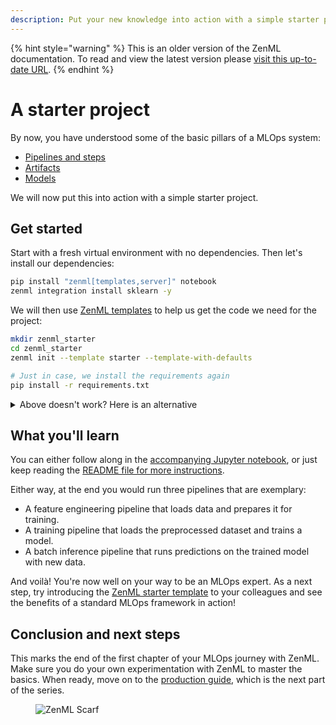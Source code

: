 ```yaml
---
description: Put your new knowledge into action with a simple starter project
---
```


{% hint style="warning" %}
This is an older version of the ZenML documentation. To read and view the latest version please [visit this up-to-date URL](https://docs.zenml.io).
{% endhint %}


# A starter project

By now, you have understood some of the basic pillars of a MLOps system:

* [Pipelines and steps](create-an-ml-pipeline.md)
* [Artifacts](manage-artifacts.md)
* [Models](track-ml-models.md)

We will now put this into action with a simple starter project.

## Get started

Start with a fresh virtual environment with no dependencies. Then let's install our dependencies:

```bash
pip install "zenml[templates,server]" notebook
zenml integration install sklearn -y
```

We will then use [ZenML templates](../../how-to/setting-up-a-project-repository/using-project-templates.md) to help us get the code we need for the project:

```bash
mkdir zenml_starter
cd zenml_starter
zenml init --template starter --template-with-defaults

# Just in case, we install the requirements again
pip install -r requirements.txt
```

<details>

<summary>Above doesn't work? Here is an alternative</summary>

The starter template is the same as the [ZenML mlops starter example](https://github.com/zenml-io/zenml/tree/main/examples/mlops_starter). You can clone it like so:

```bash
git clone --depth 1 git@github.com:zenml-io/zenml.git
cd zenml/examples/mlops_starter
pip install -r requirements.txt
zenml init
```

</details>

## What you'll learn

You can either follow along in the [accompanying Jupyter notebook](https://github.com/zenml-io/zenml/blob/main/examples/quickstart/quickstart.ipynb), or just keep reading the [README file for more instructions](https://github.com/zenml-io/zenml/blob/main/examples/quickstart/README.md).

Either way, at the end you would run three pipelines that are exemplary:

* A feature engineering pipeline that loads data and prepares it for training.
* A training pipeline that loads the preprocessed dataset and trains a model.
* A batch inference pipeline that runs predictions on the trained model with new data.

And voilà! You're now well on your way to be an MLOps expert. As a next step, try introducing the [ZenML starter template](https://github.com/zenml-io/template-starter) to your colleagues and see the benefits of a standard MLOps framework in action!

## Conclusion and next steps

This marks the end of the first chapter of your MLOps journey with ZenML. Make sure you do your own experimentation with ZenML to master the basics. When ready, move on to the [production guide](../production-guide/), which is the next part of the series.

<figure><img src="https://static.scarf.sh/a.png?x-pxid=f0b4f458-0a54-4fcd-aa95-d5ee424815bc" alt="ZenML Scarf"><figcaption></figcaption></figure>
